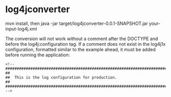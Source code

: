 # log4jconverter

mvn install, then java -jar target/log4jconverter-0.0.1-SNAPSHOT.jar your-input-log4j.xml

The conversion will not work without a comment after the DOCTYPE and before the log4j:configuration tag. If a comment does not exist in the log4j1x configuration, formatted similar to the example ahead, it must be added before running the application:
```
<!--
############################################################################
##
##  This is the log configuration for production.
##
############################################################################
-->
```
